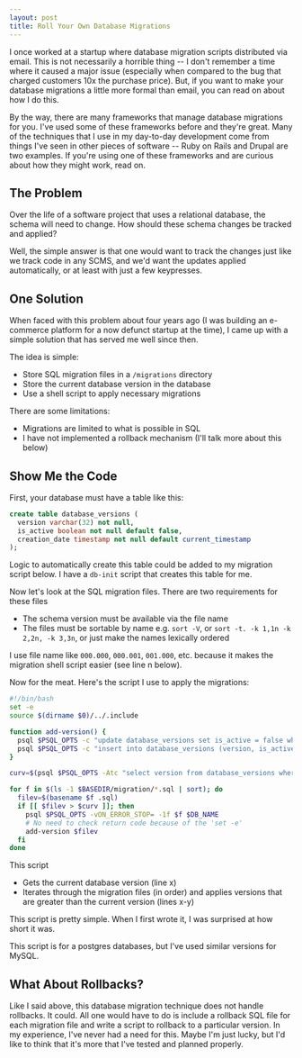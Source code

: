 ```yaml
---
layout: post
title: Roll Your Own Database Migrations
---
```


I once worked at a startup where database migration scripts distributed via email. This is not necessarily a horrible thing -- I don't remember a time where it caused a major issue (especially when compared to the bug that charged customers 10x the purchase price). But, if you want to make your database migrations a little more formal than email, you can read on about how I do this.

By the way, there are many frameworks that manage database migrations for you. I've used some of these frameworks before and they're great. Many of the techniques that I use in my day-to-day development come from things I've seen in other pieces of software -- Ruby on Rails and Drupal are two examples. If you're using one of these frameworks and are curious about how they might work, read on.

The Problem
--------------------------------------------------------------------------------

Over the life of a software project that uses a relational database, the schema will need to change. How should these schema changes be tracked and applied?

Well, the simple answer is that one would want to track the changes just like we track code in any SCMS, and we'd want the updates applied automatically, or at least with just a few keypresses.

One Solution
--------------------------------------------------------------------------------

When faced with this problem about four years ago (I was building an e-commerce platform for a now defunct startup at the time), I came up with a simple solution that has served me well since then.

The idea is simple:

* Store SQL migration files in a `/migrations` directory
* Store the current database version in the database
* Use a shell script to apply necessary migrations

There are some limitations:

* Migrations are limited to what is possible in SQL
* I have not implemented a rollback mechanism (I'll talk more about this below)

Show Me the Code
--------------------------------------------------------------------------------

First, your database must have a table like this:

~~~ sql
create table database_versions (
  version varchar(32) not null,
  is_active boolean not null default false,
  creation_date timestamp not null default current_timestamp
);
~~~

Logic to automatically create this table could be added to my migration script below. I have a `db-init` script that creates this table for me.

Now let's look at the SQL migration files. There are two requirements for these files

* The schema version must be available via the file name
* The files must be sortable by name e.g. `sort -V`, or `sort -t. -k 1,1n -k 2,2n, -k 3,3n`, or just make the names lexically ordered

I use file name like `000.000`, `000.001`, `001.000`, etc. because it makes the migration shell script easier (see line n below).

Now for the meat. Here's the script I use to apply the migrations:

~~~ bash
#!/bin/bash
set -e
source $(dirname $0)/../.include

function add-version() {
  psql $PSQL_OPTS -c "update database_versions set is_active = false where is_active = true" $DB_NAME
  psql $PSQL_OPTS -c "insert into database_versions (version, is_active) values ('$1', TRUE)" $DB_NAME
}

curv=$(psql $PSQL_OPTS -Atc "select version from database_versions where is_active = true" $DB_NAME)

for f in $(ls -1 $BASEDIR/migration/*.sql | sort); do
  filev=$(basename $f .sql)
  if [[ $filev > $curv ]]; then
    psql $PSQL_OPTS -vON_ERROR_STOP= -1f $f $DB_NAME
    # No need to check return code because of the 'set -e'
    add-version $filev
  fi
done
~~~

This script

* Gets the current database version (line x)
* Iterates through the migration files (in order) and applies versions that are greater than the current version (lines x-y)

This script is pretty simple. When I first wrote it, I was surprised at how short it was.

This script is for a postgres  databases, but I've used similar versions for MySQL.

What About Rollbacks?
--------------------------------------------------------------------------------

Like I said above, this database migration technique does not handle rollbacks. It could. All one would have to do is include a rollback SQL file for each migration file and write a script to rollback to a particular version. In my experience, I've never had a need for this. Maybe I'm just lucky, but I'd like to think that it's more that I've tested and planned properly.
